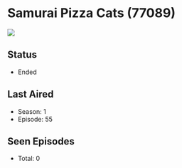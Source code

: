 # Samurai Pizza Cats (77089)

<img src="https://dg31sz3gwrwan.cloudfront.net/poster/77089/1003138-0-optimized.jpg" />

## Status
* Ended
## Last Aired
* Season: 1
* Episode: 55
## Seen Episodes
* Total: 0
